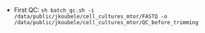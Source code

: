  - First QC: ```sh batch_qc.sh -i /data/public/jkoubele/cell_cultures_mtor/FASTQ -o /data/public/jkoubele/cell_cultures_mtor/QC_before_trimming```
